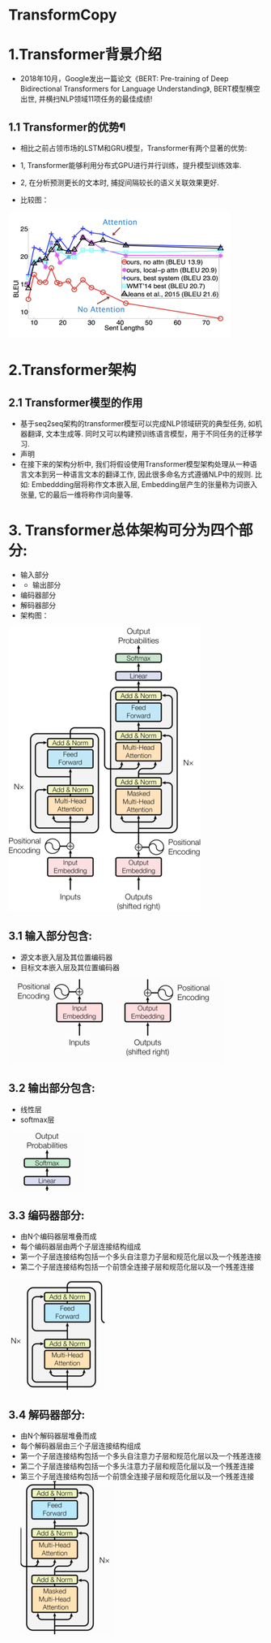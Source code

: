 # TransformCopy
# 1.Transformer背景介绍
* 2018年10月，Google发出一篇论文《BERT: Pre-training of Deep Bidirectional Transformers for Language Understanding》, BERT模型横空出世, 并横扫NLP领域11项任务的最佳成绩!

## 1.1 Transformer的优势¶
* 相比之前占领市场的LSTM和GRU模型，Transformer有两个显著的优势:

* 1, Transformer能够利用分布式GPU进行并行训练，提升模型训练效率.
* 2, 在分析预测更长的文本时, 捕捉间隔较长的语义关联效果更好.
* 比较图：

![](plt/比较图.png)

# 2.Transformer架构
## 2.1 Transformer模型的作用
* 基于seq2seq架构的transformer模型可以完成NLP领域研究的典型任务, 如机器翻译, 文本生成等. 同时又可以构建预训练语言模型，用于不同任务的迁移学习.
* 声明
* 在接下来的架构分析中, 我们将假设使用Transformer模型架构处理从一种语言文本到另一种语言文本的翻译工作, 因此很多命名方式遵循NLP中的规则. 比如: Embeddding层将称作文本嵌入层, Embedding层产生的张量称为词嵌入张量, 它的最后一维将称作词向量等.

# 3. Transformer总体架构可分为四个部分:

* 输入部分
* * 输出部分
* 编码器部分
* 解码器部分
* 架构图：

![](plt/架构图.png)

## 3.1 输入部分包含:

* 源文本嵌入层及其位置编码器
* 目标文本嵌入层及其位置编码器

![](plt/输入.png)
## 3.2 输出部分包含:
* 线性层
* softmax层

![](plt/输出.png)
## 3.3 编码器部分:
* 由N个编码器层堆叠而成
* 每个编码器层由两个子层连接结构组成
* 第一个子层连接结构包括一个多头自注意力子层和规范化层以及一个残差连接
* 第二个子层连接结构包括一个前馈全连接子层和规范化层以及一个残差连接

![](plt/编码器.png)

## 3.4 解码器部分:

* 由N个解码器层堆叠而成
* 每个解码器层由三个子层连接结构组成
* 第一个子层连接结构包括一个多头自注意力子层和规范化层以及一个残差连接
* 第二个子层连接结构包括一个多头注意力子层和规范化层以及一个残差连接
* 第三个子层连接结构包括一个前馈全连接子层和规范化层以及一个残差连接
![](plt/解码器.png)
